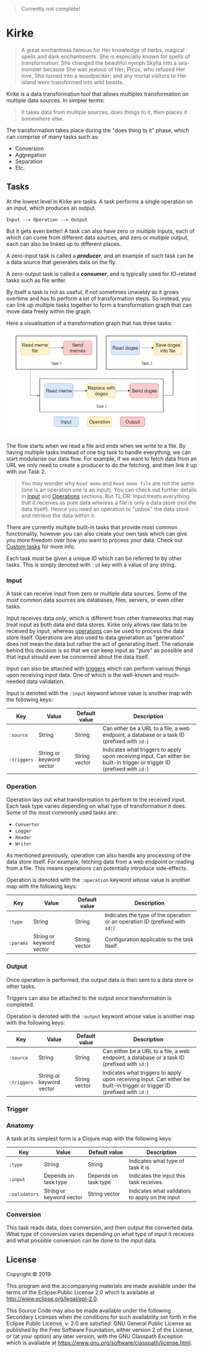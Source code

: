 > Currently not complete!

# Kirke

> A great enchantress famous for Her knowledge of herbs, magical spells and dark enchantments. She is especially
> known for spells of transformation: She changed the beautiful nymph Skylla into a sea-monster because She was jealous 
> of Her; Picus, who refused Her love, She turned into a woodpecker; and any mortal visitors to Her island were 
> transformed into wild beasts.

Kirke is a data transformation tool that allows multiplex transformation on multiple data sources.
In simpler terms:
> It takes data from multiple sources, does things to it, then places it somewhere else.

The transformation takes place during the "does thing to it" phase, which can comprise of many tasks such as:
- Conversion
- Aggregation
- Separation
- Etc.

## Tasks
At the lowest level in Kirke are tasks. A task performs a single operation on an input, which produces an output.

```
Input --> Operation --> Output
```

But it gets even better! A task can also have zero or _multiple_ inputs, each of which can come from different data 
sources, and zero or _multiple_ output, each can also be linked up to different places. 

A zero-input task is called a ***producer***, and an example of such task can be a data source that generates data on 
the fly.

A zero-output task is called a ***consumer***, and is typically used for IO-related tasks such as file writer.

By itself a task is not as useful, if not sometimes unwieldy as it grows overtime and has to perform a lot of
transformation steps. So instead, you can link up multiple tasks together to form a transformation graph that can move
data freely within the graph.

Here a visualisation of a transformation graph that has three tasks:
![](./images/tasks.png)

The flow starts when we read a file and ends when we write to a file. By having multiple tasks instead of one big task
to handle everything, we can start modularise our data flow. For example, if we want to fetch data from an URL we only 
need to create a producer to do the fetching, and then link it up with our Task 2.

> You may wonder why `Read meme` and `Read meme file` are not the same (one is an operation one is an input). You can
> check out further details in [Input](#input) and [Operations](#operation) sections. But TL;DR: Input treats 
> everything that it receives as pure data whereas a file is only a data store (not the data itself). Hence you need an 
> operation to "unbox" the data store and retrieve the data within it.

There are currently multiple built-in tasks that provide most common functionality, however you can also create your own
task which can give you more freedom over how you want to process your data. Check out [Custom tasks]() for more info.

Each task must be given a unique ID which can be referred to by other tasks. This is simply denoted with `:id` key with
a value of any string.

### Input
A task can receive input from zero or multiple data sources. Some of the most common data sources are databases, files,
servers, or even other tasks. 

Input receives data _only_, which is different from other frameworks that may treat input as both data and data stores.
Kirke only allows raw data to be received by input, whereas [operations](#operation) can be used to process the data
store itself. Operations are also used to data generation as "generation" does not mean the data but rather the act of 
generating itself. The rationale behind this decision is so that we can keep input as "pure" as possible and that input
should ever be concerned about the data itself.

Input can also be attached with [triggers](#trigger) which can perform various things upon receiving input data. One of
which is the well-known and much-needed data validation.

Input is denoted with the `:input` keyword whose value is another map with the following keys:

| Key | Value | Default value | Description |
| ---- | ---- | ---- | ---- |
| `:source` | String | String | Can either be a URL to a file, a web endpoint, a database or a task ID (prefixed with `id:`) |
| `:triggers` | String or keyword vector | String vector | Indicates what triggers to apply upon receiving input. Can either be built-in trigger or trigger ID (prefixed with `id:`) |

### Operation
Operation lays out what transformation to perform to the received input. Each task type varies depending on what type of
transformation it does. Some of the most commonly used tasks are:
- `Converter`
- `Logger`
- `Reader`
- `Writer`

As mentioned previously, operation can also handle any processing of the data store itself. For example, fetching data
from a web endpoint or reading from a file. This means operations can potentially introduce side-effects.

Operation is denoted with the `:operation` keyword whose value is another map with the following keys:

| Key | Value | Default value | Description |
| ---- | ---- | ---- | ---- |
| `:type` | String | String | Indicates the type of the operation or an operation ID (prefixed with `id:`) |
| `:params` | String or keyword vector | String vector | Configuration applicable to the task itself. |

### Output
Once operation is performed, the output data is then sent to a data store or other tasks.

Triggers can also be attached to the output once transformation is completed.

Operation is denoted with the `:output` keyword whose value is another map with the following keys:

| Key | Value | Default value | Description |
| ---- | ---- | ---- | ---- |
| `:source` | String | String | Can either be a URL to a file, a web endpoint, a database or a task ID (prefixed with `id:`) |
| `:triggers` | String or keyword vector | String vector | Indicates what triggers to apply upon receiving input. Can either be built-in trigger or trigger ID (prefixed with `id:`) |

### Trigger

### Anatomy
A task at its simplest form is a Clojure map with the following keys:

| Key | Value | Default value | Description |
| ---- | ---- | ---- | ---- |
| `:type` | String | String | Indicates what type of task it is |
| `:input` | Depends on task type | Depends on task type | Indicates the input this task receives. |
| `:validators` | String or keyword vector | String vector | Indicates what validators to apply on the input |

### Conversion
This task reads data, does conversion, and then output the converted data. What type of conversion varies depending on
what type of input it receives and what possible conversion can be done to the input data.

## License

Copyright © 2019

This program and the accompanying materials are made available under the
terms of the Eclipse Public License 2.0 which is available at
http://www.eclipse.org/legal/epl-2.0.

This Source Code may also be made available under the following Secondary
Licenses when the conditions for such availability set forth in the Eclipse
Public License, v. 2.0 are satisfied: GNU General Public License as published by
the Free Software Foundation, either version 2 of the License, or (at your
option) any later version, with the GNU Classpath Exception which is available
at https://www.gnu.org/software/classpath/license.html.
